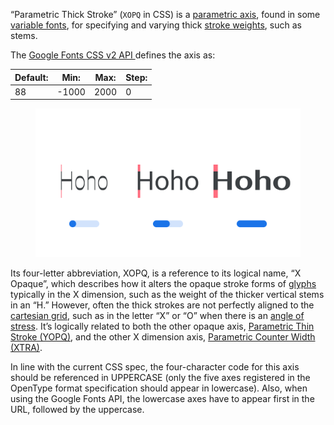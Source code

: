 
“Parametric Thick Stroke” (`XOPQ` in CSS) is a [parametric axis](/glossary/parametric_axis), found in some [variable fonts](/glossary/variable_fonts), for specifying and varying thick [stroke weights](/glossary/stroke), such as stems.

The [Google Fonts CSS v2 API ](https://developers.google.com/fonts/docs/css2) defines the axis as:

| Default: | Min: | Max: | Step: |
| --- | --- | --- | --- |
| 88 | -1000 | 2000 | 0 |

<figure>

![Three type specimens, each demonstrating the lowest setting, default setting, and highest setting of the XOPQ axis, with an approximation of a variable slider shown beneath each. Blocks of color highlight the measurement affected by the axis.](images/thumbnail.svg)

</figure>

Its four-letter abbreviation, XOPQ, is a reference to its logical name, “X Opaque”, which describes how it alters the opaque stroke forms of [glyphs](/glossary/glyph) typically in the X dimension, such as the weight of the thicker vertical stems in an “H.” However, often the thick strokes are not perfectly aligned to the [cartesian grid](https://en.wikipedia.org/wiki/Cartesian_coordinate_system), such as in the letter “X” or “O” when there is an [angle of stress](/glossary/axis_in_type_design). It’s logically related to both the other opaque axis, [Parametric Thin Stroke (YOPQ)](/glossary/yopq_axis), and the other X dimension axis, [Parametric Counter Width (XTRA)](/glossary/xtra_axis).

In line with the current CSS spec, the four-character code for this axis should be referenced in UPPERCASE (only the five axes registered in the OpenType format specification should appear in lowercase). Also, when using the Google Fonts API, the lowercase axes have to appear first in the URL, followed by the uppercase.
